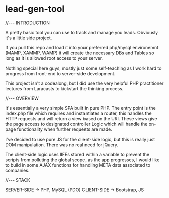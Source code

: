 # lead-gen-tool

//--- INTRODUCTION

A pretty basic tool you can use to track and manage you leads. Obviously it's a little side project.

If you pull this repo and load it into your preferred php/mysql environemnt (MAMP, XAMMP, WAMP) it will create the necessary DBs and Tables so long as it is allowed root access to your server.

Nothing special here guys, mostly just some self-teaching as I work hard to progress from front-end to server-side development.

This project isn't a codealong, but I did use the very helpful PHP practitioner lectures from Laracasts to kickstart the thinking process. 

//--- OVERVIEW

It's essentially a very simple SPA built in pure PHP. The entry point is the index.php file which requires and instantiates a router, this handles the HTTP requests and will return a view based on the URI. These views give the page access to designated controller Logic which will handle the on-page functionality when further requests are made. 

I've decided to use pure JS for the client-side logic, but this is really just DOM manipulation. There was no real need for jQuery. 

The client-side logic uses IIFEs stored within a variable to prevent the scripts from polluting the global scope, as the app progresses, I would like to build in some AJAX functions for handling META data associated to companies. 

//--- STACK

SERVER-SIDE -> PHP, MySQL (PDO)
CLIENT-SIDE -> Bootstrap, JS
